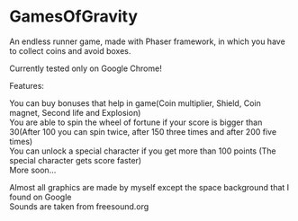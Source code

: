 # GamesOfGravity
An endless runner game, made with Phaser framework, in which you have to collect coins and avoid boxes.<br>

Currently tested only on Google Chrome!<br>

Features:<br>

You can buy bonuses that help in game(Coin multiplier, Shield, Coin magnet, Second life and Explosion)<br>
You are able to spin the wheel of fortune if your score is bigger than 30(After 100 you can spin twice, after 150 three times and after 200 five times)<br>
You can unlock a special character if you get more than 100 points (The special character gets score faster)<br>
More soon...<br>

Almost all graphics are made by myself except the space background that I found on Google<br>
Sounds are taken from freesound.org<br>

